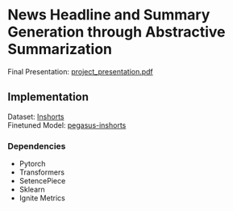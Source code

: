# News Headline and Summary Generation through Abstractive Summarization

Final Presentation: [project_presentation.pdf](https://github.com/kubershahi/ashoka-aml/blob/master/project_presentation.pdf)

## Implementation
Dataset: [Inshorts](https://www.kaggle.com/datasets/sunnysai12345/news-summary?select=news_summary_more.csv) </br>
Finetuned Model: [pegasus-inshorts](https://huggingface.co/kubershahi/pegasus-inshorts)

### Dependencies
- Pytorch
- Transformers
- SetencePiece
- Sklearn
- Ignite Metrics

